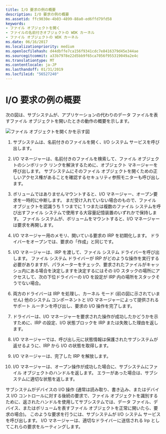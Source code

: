 ```yaml
---
title: I/O 要求の例の概要
description: I/O 要求の例の概要
ms.assetid: ffc9030e-4b03-4899-88a0-ed6ffd79fd58
keywords:
- ファイル オブジェクトを開く
- ファイルの名前付きオブジェクトの WDK カーネル
- ファイル オブジェクトの WDK カーネル
ms.date: 06/16/2017
ms.localizationpriority: medium
ms.openlocfilehash: d44dbffe7ca156f9341cdc7e8416379d45e344ae
ms.sourcegitcommit: a33b7978e22d5bb9f65ca7056f955319049a2e4c
ms.translationtype: MT
ms.contentlocale: ja-JP
ms.lasthandoff: 01/31/2019
ms.locfileid: "56527240"
---
```

# <a name="example-io-request---an-overview"></a>I/O 要求の例の概要





次の図は、サブシステムが、アプリケーションの代わりのデータ ファイルを表すファイル オブジェクトを開いたときの動作の概要を示します。

![ファイル オブジェクトを開くかを示す図](images/2opendev.png)

1.  サブシステムは、名前付きのファイルを開く、I/O システム サービスを呼び出します。

2.  I/O マネージャーは、名前付きのファイルを検索して、ファイル オブジェクトのシンボリック リンクを解決するために、オブジェクト マネージャーを呼び出します。 サブシステムにそのファイル オブジェクトを開くための正しいアクセス権があることを確認するセキュリティ参照モニターも呼び出します。

3.  ボリュームではありませんマウントすると、I/O マネージャー、オープン要求を一時的に中断します。 まだ受け入れていない場合のもので、ファイル オブジェクトを認識うち 1 つまでに 1 つまたは複数のファイル システムを呼び出すファイル システムで使用する大容量記憶装置のいずれかで保持します。 ファイル システムが、ボリュームをマウントすると、I/O マネージャーは要求を再開します。

4.  I/O マネージャー用のメモリ、開いている要求の IRP を初期化します。 ドライバーをオープンでは、要求の「作成」と同じです。

5.  I/O マネージャーは、IRP を渡して、ファイル システム ドライバーを呼び出します。 ファイル システム ドライバーが IRP がどのような操作を実行する必要がありますが、パラメーターをチェック、要求されたファイルがキャッシュ内にある場合を決定しますを決定するにはその I/O スタックの場所にアクセスして、次の下位ドライバーの I/O を設定が IRP 内の場所をスタックそうでない場合。

6.  両方のドライバーは IRP を処理し、カーネル モード (前の図に示されていません) 他のシステム コンポーネントと I/O マネージャーによって提供されるサポート ルーチンを呼び出し、要求の I/O 操作を完了します。

7.  ドライバーは、I/O マネージャーを要求された操作が成功したかどうかを示すために、IRP の設定、I/O 状態ブロックを IRP または失敗した理由を返します。

8.  I/O マネージャーでは、呼び出し元に状態情報は保護されたサブシステムが返せるように、IRP から I/O の状態を取得します。

9.  I/O マネージャーは、完了した IRP を解放します。

10. I/O マネージャーは、オープン操作が成功した場合に、サブシステムにファイル オブジェクトのハンドルを返します。 エラーがあった場合は、サブシステムに適切な状態を返します。

サブシステムがデバイスの I/O 操作 (通常は読み取り、書き込み、またはデバイス I/O コントロールに対する後続の要求で、ファイル オブジェクトを識別するために、返されたハンドルを使用してサブシステムでは、データ ファイル、デバイス、またはボリュームを表すファイル オブジェクトを正常に開いたら、要求の場合)。 このような要求を行うには、サブシステムが I/O システム サービスを呼び出します。 I/O マネージャーは、適切なドライバーに送信される Irp としてこれらの要求をルーティングします。

 

 




